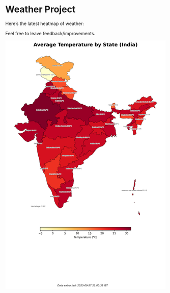 # Weather Project

Here’s the latest heatmap of weather:

Feel free to leave feedback/improvements.

![India Heatmap](docs/assets/india_heatmap.png?v=D8031B)
